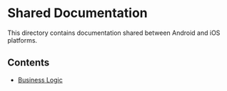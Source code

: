 # Shared Documentation

This directory contains documentation shared between Android and iOS platforms.

## Contents

- [Business Logic](business-logic/README.md)
